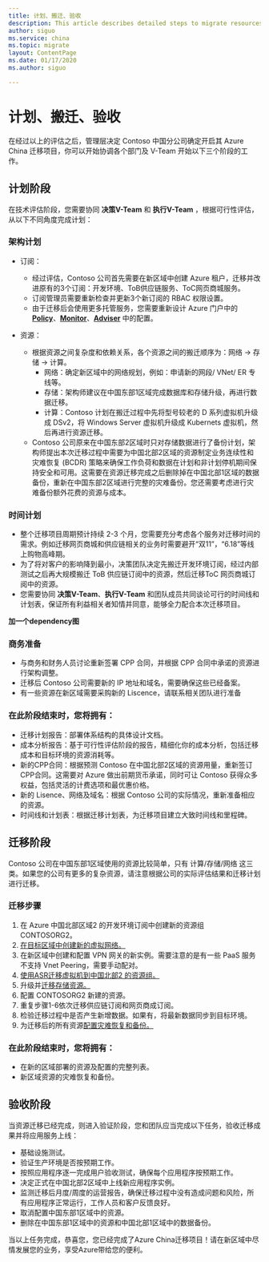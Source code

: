 ```yaml
---
title: 计划、搬迁、验收
description: This article describes detailed steps to migrate resources of Contoso Company from Azure China East1 to China North2 region.
author: siguo
ms.service: china 
ms.topic: migrate
layout: ContentPage 
ms.date: 01/17/2020
ms.author: siguo

---
```


# 计划、搬迁、验收
在经过以上的评估之后，管理层决定 Contoso 中国分公司确定开启其 Azure China 迁移项目，你可以开始协调各个部门及 V-Team 开始以下三个阶段的工作。

## 计划阶段

在技术评估阶段，您需要协同 **决策V-Team** 和 **执行V-Team** ，根据可行性评估，从以下不同角度完成计划：

### 架构计划 
 * 订阅： 
   *  经过评估，Contoso 公司首先需要在新区域中创建 Azure 租户，迁移并改进原有的3个订阅：开发环境、ToB供应链服务、ToC网页商城服务。  
   *  订阅管理员需要重新检查并更新3个新订阅的 RBAC 权限设置。  
   *  由于迁移后会使用更多托管服务，您需要重新设计 Azure 门户中的 [**Policy**]()、[**Monitor**]()、[**Adviser**]() 中的配置。  

 * 资源：  
   *  根据资源之间复杂度和依赖关系，各个资源之间的搬迁顺序为：网络 → 存储 →  计算。  
      * 网络：确定新区域中的网络规划，例如：申请新的网段/ VNet/ ER 专线等。    
      * 存储：架构师建议在中国东部1区域完成数据库和存储升级，再进行数据迁移。  
      * 计算：Contoso 计划在搬迁过程中先将型号较老的 D 系列虚拟机升级成 DSv2，将 Windows Server 虚拟机升级成 Kubernets 虚拟机，然后再进行资源迁移。   
    *  Contoso 公司原来在中国东部2区域时只对存储数据进行了备份计划，架构师提出本次迁移过程中需要为中国北部2区域的资源制定业务连续性和灾难恢复 (BCDR) 策略来确保工作负荷和数据在计划和非计划停机期间保持安全和可用。这需要在资源迁移完成之后删除掉在中国北部1区域的数据备份，重新在中国东部2区域进行完整的灾难备份。您还需要考虑进行灾难备份额外花费的资源与成本。  


### 时间计划
  * 整个迁移项目周期预计持续 2-3 个月，您需要充分考虑各个服务对迁移时间的需求。例如迁移网页商城和供应链相关的业务时需要避开“双11”，“6.18”等线上购物高峰期。  
  * 为了将对客户的影响降到最小，决策团队决定先搬迁开发环境订阅，经过内部测试之后再大规模搬迁 ToB 供应链订阅中的资源，然后迁移ToC 网页商城订阅中的资源。  
  * 您需要协同 **决策V-Team**、**执行V-Team** 和团队成员共同谈论可行的时间线和计划表，保证所有利益相关者知情并同意，能够全力配合本次迁移项目。

**加一个dependency图**


### 商务准备
 * 与商务和财务人员讨论重新签署 CPP 合同，并根据 CPP 合同中承诺的资源进行架构调整。
 * 迁移后 Contoso 公司需要新的 IP 地址和域名，需要确保这些已经备案。
 * 有一些资源在新区域需要采购新的 Liscence，请联系相关团队进行准备 


### 在此阶段结束时，您将拥有： 
*  迁移计划报告：部署体系结构的具体设计文档。
*  成本分析报告：基于可行性评估阶段的报告，精细化你的成本分析，包括迁移成本和目标环境的资源消耗等。  
*	新的CPP合同：根据预测 Contoso 在中国北部2区域的资源用量，重新签订CPP合同。这需要对 Azure 做出前期货币承诺，同时可让 Contoso 获得众多权益，包括灵活的计费选项和最优惠价格。
*  新的 Lisence、网络及域名：根据 Contoso 公司的实际情况，重新准备相应的资源。
*	时间线和计划表：根据迁移计划表，为迁移项目建立大致时间线和里程碑。

## 迁移阶段

Contoso 公司在中国东部1区域使用的资源比较简单，只有 计算/存储/网络 这三类。如果您的公司有更多的复杂资源，请注意根据公司的实际评估结果和迁移计划进行迁移。

### 迁移步骤
1.	在 Azure 中国北部区域2 的开发环境订阅中创建新的资源组 CONTOSORG2。
2.	[在目标区域中创建新的虚拟网络。](https://docs.azure.cn/zh-cn/articles/azure-china-migration-playbook/china-migration-guidance-networking)
3.	在新区域中创建和配置 VPN 网关的新实例。需要注意的是有一些 PaaS 服务不支持 Vnet Peering，需要手动配对。
4.	[使用ASR迁移虚拟机到中国北部2 的资源组。](https://docs.azure.cn/zh-cn/site-recovery/azure-to-azure-tutorial-migrate)
5.	升级并[迁移存储资源。](https://docs.azure.cn/zh-cn/articles/azure-china-migration-playbook/china-migration-guidance-storage)
6.	配置 CONTOSORG2 新建的资源。
7. 重复步骤1-6依次迁移供应链订阅和网页商成订阅。
8.	检验迁移过程中是否产生新增数据。如果有，将最新数据同步到目标环境。 
9.	为迁移后的所有资源[配置灾难恢复和备份。](https://docs.azure.cn/zh-cn/site-recovery/azure-to-azure-quickstart)

### 在此阶段结束时，您将拥有： 
*  在新的区域部署的资源及配置的完整列表。 
*	新区域资源的灾难恢复和备份。

## 验收阶段

当资源迁移已经完成，则进入验证阶段，您和团队应当完成以下任务，验收迁移成果并将应用服务上线：
*	基础设施测试。  
*	验证生产环境是否按预期工作。
*	按照应用程序逐一完成用户验收测试，确保每个应用程序按预期工作。 
*	决定正式在中国北部2区域中上线新应用程序实例。 
*  监测迁移后月度/周度的运营报告，确保迁移过程中没有造成问题和风险，所有应用程序正常运行，工作人员和客户反馈良好。
*	取消配置中国东部1区域中的资源。
*  删除在中国东部1区域中的资源和中国北部1区域中的数据备份。

当以上任务完成，恭喜您，您已经完成了Azure China迁移项目！请在新区域中尽情发展您的业务，享受Azure带给您的便利。

